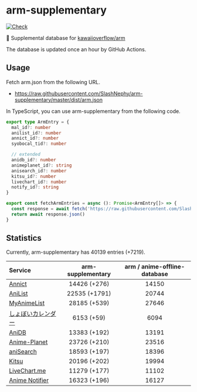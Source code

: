 # arm-supplementary

[![Check](https://github.com/SlashNephy/arm-supplementary/actions/workflows/check-node.yml/badge.svg)](https://github.com/SlashNephy/arm-supplementary/actions/workflows/check-node.yml)

💊 Supplemental database for [kawaiioverflow/arm](https://github.com/kawaiioverflow/arm)

The database is updated once an hour by GitHub Actions.

## Usage

Fetch arm.json from the following URL.

- https://raw.githubusercontent.com/SlashNephy/arm-supplementary/master/dist/arm.json

In TypeScript, you can use arm-supplementary from the following code.

```TypeScript
export type ArmEntry = {
  mal_id?: number
  anilist_id?: number
  annict_id?: number
  syobocal_tid?: number

  // extended
  anidb_id?: number
  animeplanet_id?: string
  anisearch_id?: number
  kitsu_id?: number
  livechart_id?: number
  notify_id?: string
}

export const fetchArmEntries = async (): Promise<ArmEntry[]> => {
  const response = await fetch('https://raw.githubusercontent.com/SlashNephy/arm-supplementary/master/dist/arm.json')
  return await response.json()
}
```

## Statistics

Currently, arm-supplementary has 40139 entries (+7219).

| Service                                     | arm-supplementary | arm / anime-offline-database |
| :------------------------------------------ | :---------------: | :--------------------------: |
| [Annict](https://annict.com)                |   14426 (+276)    |            14150             |
| [AniList](https://anilist.co)               |   22535 (+1791)   |            20744             |
| [MyAnimeList](https://myanimelist.net)      |   28185 (+539)    |            27646             |
| [しょぼいカレンダー](https://cal.syoboi.jp) |    6153 (+59)     |             6094             |
| [AniDB](https://anidb.net)                  |   13383 (+192)    |            13191             |
| [Anime-Planet](https://anime-planet.com)    |   23726 (+210)    |            23516             |
| [aniSearch](https://anisearch.com)          |   18593 (+197)    |            18396             |
| [Kitsu](https://kitsu.io)                   |   20196 (+202)    |            19994             |
| [LiveChart.me](https://livechart.me)        |   11279 (+177)    |            11102             |
| [Anime Notifier](https://notify.moe)        |   16323 (+196)    |            16127             |
